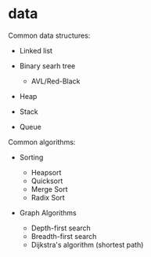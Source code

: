 data
====
Common data structures:

- Linked list
- Binary searh tree
  + AVL/Red-Black

- Heap
- Stack
- Queue

Common algorithms:

- Sorting
  + Heapsort
  + Quicksort
  + Merge Sort
  + Radix Sort

- Graph Algorithms
  + Depth-first search
  + Breadth-first search
  + Dijkstra's algorithm (shortest path)

